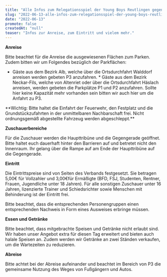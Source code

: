 ```yaml
---
title: "Alle Infos zum Relegationsspiel der Young Boys Reutlingen gegen den TSV Oberensingen"
slug: "2022-06-13-alle-infos-zum-relegationsspiel-der-young-boys-reutlingen-gegen-den-tsv-oberensingen"
date: "2022-06-13"
promote: false
createdAt: "null"
teaser: "Infos zur Anreise, zum Eintritt und vielem mehr."
---
```

**Anreise**

Bitte beachtet für die Anreise die ausgewiesenen Flächen zum Parken. Zudem bitten wir um Folgendes bezüglich der Parkflächen:


<ul class="list-normal"> 	<li>Gäste aus dem Bezirk Alb, welche über die Ortsdurchfahrt Walddorf anreisen werden gebeten P3 anzufahren.
* Gäste aus dem Bezirk Neckar-Fils, welche von Altenriet oder über die Ortsdurchfahrt Häslach anreisen, werden gebeten die Parkplätze P1 und P2 anzufahren. Sollte hier keine Kapazität mehr vorhanden sein bitten wir auch hier um die Anfahrt zu P3.</li> </ul>
**Wichtig: Bitte haltet die Einfahrt der Feuerwehr, den Festplatz und die Grundstückzufahrten in der unmittelbaren Nachbarschaft frei. Nicht ordnungsgemäß abgestellte Fahrzeug werden abgeschleppt.**



**Zuschauerbereiche**

Für die Zuschauer werden die Haupttribüne und die Gegengerade geöffnet. Bitte haltet euch dauerhaft hinter den Barrieren auf und betretet nicht den Innenraum. Ihr gelang über die Rampe auf am Ende der Haupttribüne auf die Gegengerade.



**Eintritt**

Die Eintrittspreise sind von Seiten des Verbands festgesetzt. Sie betragen 5,00€ für Vollzahler und 3,00€für Ermäßigte (BFD, FSJ, Studenten, Rentner, Frauen, Jugendliche unter 18 Jahren). Für alle sonstigen Zuschauer unter 16 Jahren, lizenzierte Trainer und Schiedsrichter sowie Menschen mit Behinderung ist der Eintritt frei.


Bitte beachtet, dass die entsprechenden Personengruppen einen entsprechenden Nachweis in Form eines Ausweises erbringe müssen.



**Essen und Getränke**

Bitte beachtet, dass mitgebrachte Speisen und Getränke nicht erlaubt sind. Wir haben unser Angebot extra für diesen Tag erweitert und bieten auch halale Speisen an. Zudem werden wir Getränke an zwei Ständen verkaufen, um die Wartezeiten zu reduzieren.



**Abreise**

Bitte achtet bei der Abreise aufeinander und beachtet im Bereich von P3 die gemeinsame Nutzung des Weges von Fußgängern und Autos.
